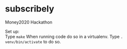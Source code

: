 # subscribely
Money2020 Hackathon

Set up:  
Type `make`
When running code do so in a virtualenv. Type `. venv/bin/activate` to do so.
